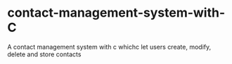 # contact-management-system-with-C
A contact management system with c whichc let users create, modify, delete and store contacts
